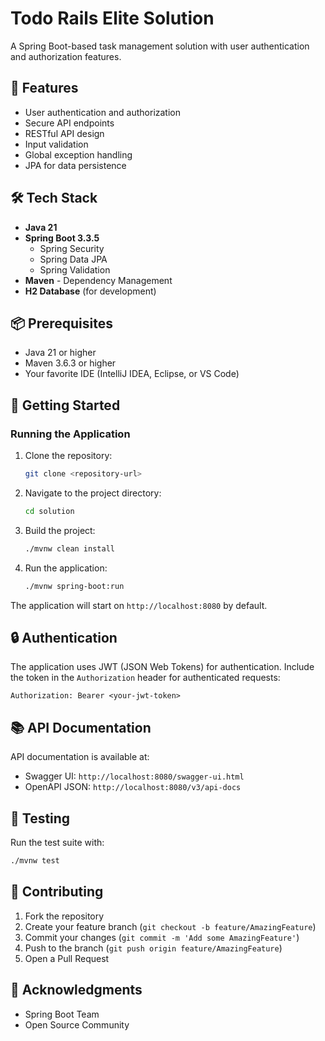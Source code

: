 # Todo Rails Elite Solution

A Spring Boot-based task management solution with user authentication and authorization features.

## 🚀 Features

- User authentication and authorization
- Secure API endpoints
- RESTful API design
- Input validation
- Global exception handling
- JPA for data persistence

## 🛠️ Tech Stack

- **Java 21**
- **Spring Boot 3.3.5**
  - Spring Security
  - Spring Data JPA
  - Spring Validation
- **Maven** - Dependency Management
- **H2 Database** (for development)

## 📦 Prerequisites

- Java 21 or higher
- Maven 3.6.3 or higher
- Your favorite IDE (IntelliJ IDEA, Eclipse, or VS Code)

## 🚀 Getting Started

### Running the Application

1. Clone the repository:
   ```bash
   git clone <repository-url>
   ```

2. Navigate to the project directory:
   ```bash
   cd solution
   ```

3. Build the project:
   ```bash
   ./mvnw clean install
   ```

4. Run the application:
   ```bash
   ./mvnw spring-boot:run
   ```

The application will start on `http://localhost:8080` by default.

## 🔒 Authentication

The application uses JWT (JSON Web Tokens) for authentication. Include the token in the `Authorization` header for authenticated requests:

```
Authorization: Bearer <your-jwt-token>
```

## 📚 API Documentation

API documentation is available at:
- Swagger UI: `http://localhost:8080/swagger-ui.html`
- OpenAPI JSON: `http://localhost:8080/v3/api-docs`

## 🧪 Testing

Run the test suite with:

```bash
./mvnw test
```

## 🤝 Contributing

1. Fork the repository
2. Create your feature branch (`git checkout -b feature/AmazingFeature`)
3. Commit your changes (`git commit -m 'Add some AmazingFeature'`)
4. Push to the branch (`git push origin feature/AmazingFeature`)
5. Open a Pull Request

## 🙏 Acknowledgments

- Spring Boot Team
- Open Source Community
